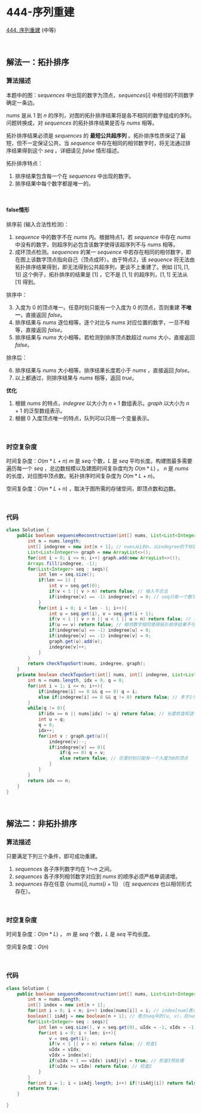 # 444-序列重建

[444. 序列重建](https://leetcode.cn/problems/sequence-reconstruction/) (中等)

<br />

## 解法一：拓扑排序

### 算法描述

本题中的图：$sequences$ 中出现的数字为顶点，$sequences[i]$ 中相邻的不同数字确定一条边。

$nums$ 是从 1 到 $n$ 的序列，对图的拓扑排序结果将是各不相同的数字组成的序列。问题转换成，对 $sequences$ 的拓扑排序结果是否与 $nums$ 相等。

拓扑排序结果必须是 $sequences$ 的 **最短公共超序列** 。拓扑排序性质保证了最短，但不一定保证公共，当 $sequence$ 中存在相同的相邻数字时，将无法通过排序结果得到这个 $seq$ 。详细请见 $false$ 情形描述。

拓扑排序特点：
1. 排序结果包含每一个在 $sequences$ 中出现的数字。
2. 排序结果中每个数字都是唯一的。

<br />

#### false情形

排序前 (输入合法性检测)：

1. $sequence$ 中的数字不在 $nums$ 内。根据特点1，若 $sequence$ 中存在 $nums$ 中没有的数字，则超序列必包含该数字使得该超序列不与 $nums$ 相等。
2. 成环顶点检测。$sequences$ 的某一 $sequence$ 中若存在相同的相邻数字，即在图上该数字顶点指向自己（顶点成环）。由于特点2，该 $sequence$ 将无法由拓扑排序结果得到，即无法得到公共超序列，更谈不上重建了。例如 $[[1], [1,1]]$ 这个例子，拓扑排序的结果是 $[1]$ ，它不是 $[1,1]$ 的超序列，$[1,1]$ 无法从 $[1]$ 得到。

排序中：

3. 入度为 0 的顶点唯一。任意时刻只能有一个入度为 0 的顶点，否则重建 **不唯一**，直接返回 $false$。
4. 排序结果与 $nums$ 逐位相等。逐个对比与 $nums$ 对应位置的数字，一旦不相等，直接返回 $false$。
5. 排序结果与 $nums$ 大小相等。若检测到排序顶点数超过 $nums$ 大小，直接返回 $false$。

排序后：

6. 排序结果与 $nums$ 大小相等。排序结果长度若小于 $nums$ ，直接返回 $false$。
7. 以上都通过，则排序结果与 $nums$ 相等，返回 $true$。



**优化**

1. 根据 $nums$ 的特点，$indegree$ 以大小为 $n+1$ 数组表示。$graph$ 以大小为 $n+1$ 的泛型数组表示。
2. 根据 0 入度顶点唯一的特点，队列可以只用一个变量表示。

<br />

### 时空复杂度

时间复杂度：$O(m*L+n)$  $m$ 是 $seq$  个数，$L$ 是 $seq$ 平均长度。构建图最多需要遍历每一个 $seq$ ，总边数规模以及建图时间复杂度均为 $O(m*L)$ 。 $n$ 是 $nums$ 的长度，对应图中顶点数。拓扑排序时间复杂度为 $O(m*L + n)$。

空间复杂度：$O(m*L+n)$ ，取决于图所需的存储空间，即顶点数和边数。

<br />

### 代码

```java
class Solution {
    public boolean sequenceReconstruction(int[] nums, List<List<Integer>> seqs)  {
        int n = nums.length;
        int[] indegree = new int[n + 1]; // nums从1到n，以indegree的下标1～n对应
        List<List<Integer>> graph = new ArrayList<>();
        for(int i = 0; i <= n; i++) graph.add(new ArrayList<>());
        Arrays.fill(indegree, -1);
        for(List<Integer> seq : seqs){
            int len = seq.size();
            if(len == 1) {
                int v = seq.get(0);
                if(v < 1 || v > n) return false; // 输入不合法
                if(indegree[v] == -1) indegree[v] = 0; // seq只有一个数字时
            }
            for(int i = 0; i < len - 1; i++){
                int u = seq.get(i), v = seq.get(i + 1);
                if(v < 1 || v > n || u < 1 || u > n) return false; // 输入不合法
                if(u == v) return false; // 相邻数字相同使得拓扑排序结果不可能是seq的超序列
                if(indegree[u] == -1) indegree[u] = 0;
                if(indegree[v] == -1) indegree[v] = 0;
                graph.get(u).add(v);
                indegree[v]++;
            }
        }
        return checkTopoSort(nums, indegree, graph);          
    }
    private boolean checkTopoSort(int[] nums, int[] indegree, List<List<Integer>> graph){
        int n = nums.length, idx = 0, q = 0;
        for(int i = 1; i <= n; i++){
            if(indegree[i] == 0 && q == 0) q = i;
            else if(indegree[i] == 0 && q != 0) return false; // 多于1个入度为 0 的顶点则有孤立顶点出现，将导致重建结果不唯一 
        }
        while(q != 0){
            if(idx == n || nums[idx] != q) return false; // 长度检查和逐个检查
            int u = q;
            q = 0;
            idx++;
            for(int v : graph.get(u)){
                indegree[v]--;
                if(indegree[v] == 0){
                    if(q == 0) q = v;
                    else return false; // 任意时刻只能有一个入度为0的顶点
                }
            }
        }
        return idx == n;
    }
}
```

<br />

## 解法二：非拓扑排序

### 算法描述

只要满足下列三个条件，即可成功重建。

1. $sequences$ 各子序列数字均在 $1～n$ 之间。
2. $sequences$ 各子序列相邻数字对应到 $nums$ 的顺序必须严格单调递增。
3. $sequences$ 存在任意 $\{nums[i], nums[i + 1]\}$ （在 $sequences$ 也以相邻形式存在）。

<br />

### 时空复杂度

时间复杂度：$O(m * L)$ ， $m$ 是 $seq$  个数，$L$ 是 $seq$ 平均长度。

空间复杂度：$O(n)$

<br />

### 代码

```java
class Solution {
    public boolean sequenceReconstruction(int[] nums, List<List<Integer>> seqs)  {
        int n = nums.length;
        int[] index = new int[n + 1];
        for(int i = 0; i < n; i++) index[nums[i]] = i; // index[num]表示 nums 中的num的下标
        boolean[] isAdj = new boolean[n + 1]; // 表示seq中的(u, v)，在nums中是否也存在（同样的相邻数字）
        for(List<Integer> seq : seqs){
            int len = seq.size(), v = seq.get(0), uIdx = -1, vIdx = -1; // uIdx初始必须为-1
            for(int i = 0; i < len; i++){
                v = seq.get(i); 
                if(v < 1 || v > n) return false; // 检查1
                uIdx = vIdx;
                vIdx = index[v];
                if(uIdx + 1 == vIdx) isAdj[v] = true; // 检查3预处理
                if(uIdx >= vIdx) return false; // 检查2
            }
        }
        for(int i = 1; i < isAdj.length; i++) if(!isAdj[i]) return false; // 检查3
        return true;
    }
    
}
```

<br />